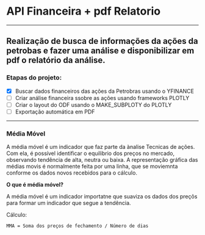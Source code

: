 # API Financeira + pdf Relatorio
---

Realização de busca de informações da ações da petrobas e fazer uma análise e disponibilizar em pdf o relatório da análise.
---


### **Etapas do projeto**:

- [X] Buscar dados financeiros das ações da Petrobras usando o YFINANCE
- [ ] Criar análise financeira ssobre as ações usando frameworks PLOTLY
- [ ] Criar o layout do ODF usando o MAKE_SUBPLOTY do PLOTLY
- [ ] Exportação automática em PDF

----


### Média Móvel

A média móvel é um indicador que faz parte da ànalise Tecnicas de ações. Com ela, é possível identificar o equilibrio dos preços no mercado, observando tendência de alta, neutra ou baixa. A representação  gráfica das  médias movis é normalmente feita por uma linha, que se moviemnta conforme os dados novos recebidos  para o cálculo.

**O que é média móvel?**

A média móvel é um indicador importatne que suaviza os dados  dos  preçõs  para  formar  um indicador que segue a tendência.

Cálculo:

```
MMA = Soma dos preços de fechamento / Número de dias
```
